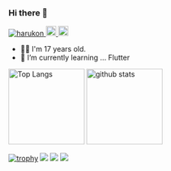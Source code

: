 ### Hi there 👋
<p align="left"> 
  <a href="https://github.com/KonnoHaruto">
    <img src="https://komarev.com/ghpvc/?username=harukon" alt="harukon" />
  </a>
  <a href="http://twitter.com/rutyo2">
    <img height="20" src="https://img.shields.io/twitter/follow/rutyo2?label=Twitter&logo=twitter&style=flat" />
  </a>
  <a href="https://github.com/KonnoHaruto">
    <img height="20" src="https://img.shields.io/github/followers/harukon?label=follow&logo=github&style=flat" />
  </a>
  
  - 💁‍♂️ I'm 17 years old.
- 🌱 I’m currently learning ... Flutter 
  

<p align="left"> 
  <img alt="Top Langs" height="150px" src="https://github-readme-stats.vercel.app/api/top-langs/?username=harukon&layout=compact&count_private=true&show_icons=true&show_icons=true&theme=onedark" />
  <img alt="github stats" height="150px" src="https://github-readme-stats.vercel.app/api?username=harukon&count_private=true&show_icons=true&show_icons=true&theme=onedark" />
</p>

[![trophy](https://github-profile-trophy.vercel.app/?username=harukon&theme=gruvbox)](https://github.com/ryo-ma/github-profile-trophy)
[![](https://raw.githubusercontent.com/harukon/harukon/master/profile-summary-card-output/dracula/0-profile-details.svg)](https://github.com/vn7n24fzkq/github-profile-summary-cards)
[![](https://raw.githubusercontent.com/harukon/harukon/master/profile-summary-card-output/dracula/1-repos-per-language.svg)](https://github.com/vn7n24fzkq/github-profile-summary-cards)
[![](https://raw.githubusercontent.com/harukon/harukon/master/profile-summary-card-output/dracula/2-most-commit-language.svg)](https://github.com/vn7n24fzkq/github-profile-summary-cards)
